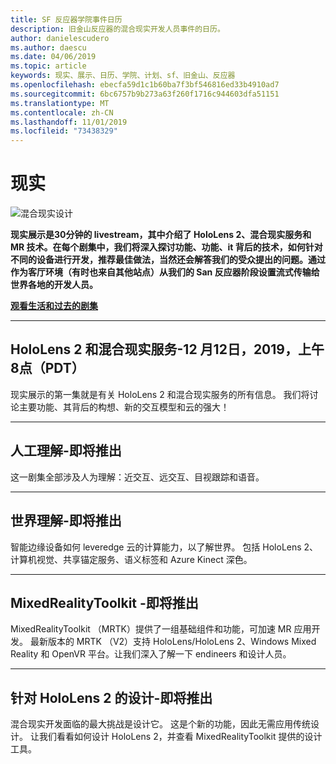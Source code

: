 ```yaml
---
title: SF 反应器学院事件日历
description: 旧金山反应器的混合现实开发人员事件的日历。
author: danielescudero
ms.author: daescu
ms.date: 04/06/2019
ms.topic: article
keywords: 现实、展示、日历、学院、计划、sf、旧金山、反应器
ms.openlocfilehash: ebecfa59d1c1b60ba7f3bf546816ed33b4910ad7
ms.sourcegitcommit: 6bc6757b9b273a63f260f1716c944603dfa51151
ms.translationtype: MT
ms.contentlocale: zh-CN
ms.lasthandoff: 11/01/2019
ms.locfileid: "73438329"
---
```

# <a name="the-realities-show"></a>现实
![混合现实设计](images/therealitiesshow.jpg)

**现实展示是30分钟的 livestream，其中介绍了 HoloLens 2、混合现实服务和 MR 技术。在每个剧集中，我们将深入探讨功能、功能、it 背后的技术，如何针对不同的设备进行开发，推荐最佳做法，当然还会解答我们的受众提出的问题。通过作为客厅环境（有时也来自其他站点）从我们的 San 反应器阶段设置流式传输给世界各地的开发人员。**

**[观看生活和过去的剧集](https://aka.ms/trs)**
___

## <a name="hololens-2-and-mixed-reality-services---march-12-2019-8-am-pdt"></a>**HoloLens 2 和混合现实服务**-12 月12日，2019，上午8点（PDT）
现实展示的第一集就是有关 HoloLens 2 和混合现实服务的所有信息。 我们将讨论主要功能、其背后的构想、新的交互模型和云的强大！

___

## <a name="human-understanding---coming-soon"></a>**人工理解**-即将推出
这一剧集全部涉及人为理解：近交互、远交互、目视跟踪和语音。

___
## <a name="world-understanding---coming-soon"></a>**世界理解**-即将推出
智能边缘设备如何 leveredge 云的计算能力，以了解世界。 包括 HoloLens 2、计算机视觉、共享锚定服务、语义标签和 Azure Kinect 深色。

___
## <a name="mixedrealitytoolkit---coming-soon"></a>**MixedRealityToolkit** -即将推出
MixedRealityToolkit （MRTK）提供了一组基础组件和功能，可加速 MR 应用开发。 最新版本的 MRTK （V2）支持 HoloLens/HoloLens 2、Windows Mixed Reality 和 OpenVR 平台。让我们深入了解一下 endineers 和设计人员。

___
## <a name="designing-for-hololens-2---coming-soon"></a>**针对 HoloLens 2 的设计**-即将推出
混合现实开发面临的最大挑战是设计它。 这是个新的功能，因此无需应用传统设计。 让我们看看如何设计 HoloLens 2，并查看 MixedRealityToolkit 提供的设计工具。


